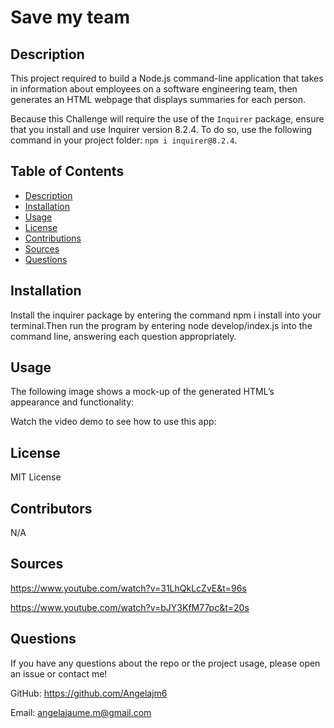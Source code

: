 # Save my team

## Description

This project required to build a Node.js command-line application that takes in information about employees on a software engineering team, then generates an HTML webpage that displays summaries for each person. 

Because this Challenge will require the use of the `Inquirer` package, ensure that you install and use Inquirer version 8.2.4. To do so, use the following command in your project folder: `npm i inquirer@8.2.4`.



## Table of Contents
- [Description](#Description)
- [Installation](#Installation)
- [Usage](#Usage)
- [License](#License)
- [Contributions](#Contributions)
- [Sources](#Sources)
- [Questions](#Questions)


## Installation
Install the inquirer package by entering the command npm i install into your terminal.Then run the program by entering node develop/index.js into the command line, answering each question appropriately.


## Usage

The following image shows a mock-up of the generated HTML’s appearance and functionality:



Watch the video demo to see how to use this app:




## License

MIT License

## Contributors

N/A

## Sources

https://www.youtube.com/watch?v=31LhQkLcZvE&t=96s

https://www.youtube.com/watch?v=bJY3KfM77pc&t=20s


## Questions

If you have any questions about the repo or the project usage, please open an issue or contact me!

GitHub: https://github.com/Angelajm6

Email: angelajaume.m@gmail.com
